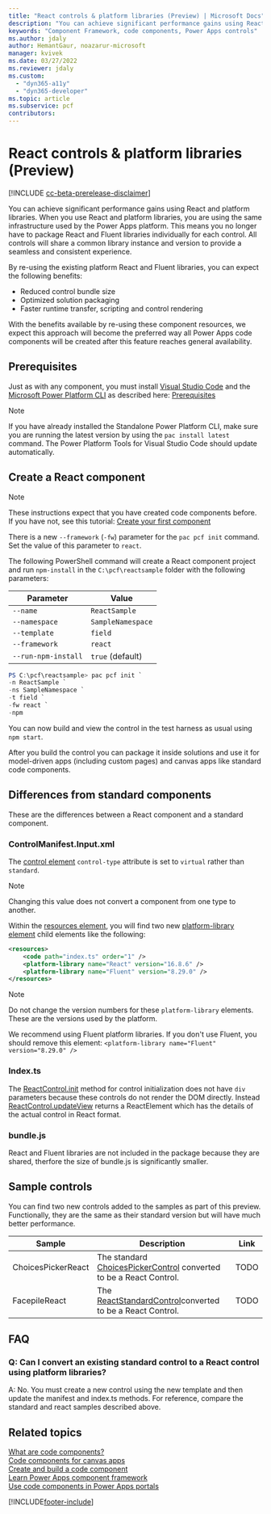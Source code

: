 ```yaml
---
title: "React controls & platform libraries (Preview) | Microsoft Docs"
description: "You can achieve significant performance gains using React and platform libraries. When you use React and platform libraries, you are using the same infrastructure used by the Power Apps platform. This means you no longer have to package React and Fluent packages individually for each control."
keywords: "Component Framework, code components, Power Apps controls"
ms.author: jdaly
author: HemantGaur, noazarur-microsoft
manager: kvivek
ms.date: 03/27/2022
ms.reviewer: jdaly
ms.custom:
  - "dyn365-a11y"
  - "dyn365-developer"
ms.topic: article
ms.subservice: pcf
contributors:
---
```


# React controls & platform libraries (Preview)

[!INCLUDE [cc-beta-prerelease-disclaimer](../../includes/cc-beta-prerelease-disclaimer.md)]

You can achieve significant performance gains using React and platform libraries. When you use React and platform libraries, you are using the same infrastructure used by the Power Apps platform. This means you no longer have to package React and Fluent libraries individually for each control. All controls will share a common library instance and version to provide a seamless and consistent experience.

By re-using the existing platform React and Fluent libraries, you can expect the following benefits:

- Reduced control bundle size
- Optimized solution packaging
- Faster runtime transfer, scripting and control rendering

With the benefits available by re-using these component resources, we expect this approach will become the preferred way all Power Apps code components will be created after this feature reaches general availability.

## Prerequisites

Just as with any component, you must install [Visual Studio Code](https://code.visualstudio.com/Download) and the [Microsoft Power Platform CLI](../data-platform/powerapps-cli.md#install-microsoft-power-platform-cli) as described here: [Prerequisites](implementing-controls-using-typescript.md#prerequisites)

> [!NOTE]
> If you have already installed the Standalone Power Platform CLI, make sure you are running the latest version by using the `pac install latest` command.
> The Power Platform Tools for Visual Studio Code should update automatically.

<!-- Will there be any additional steps to enable the feature? -->

## Create a React component

> [!NOTE]
> These instructions expect that you have created code components before. If you have not, see this tutorial: [Create your first component](implementing-controls-using-typescript.md)

There is a new `--framework` (`-fw`) parameter for the `pac pcf init` command. Set the value of this parameter to `react`.

The following PowerShell command will create a React component project and run `npm-install` in the `C:\pcf\reactsample` folder with the following parameters:


|Parameter  |Value  |
|---------|---------|
|`--name`     |`ReactSample`|
|`--namespace`|`SampleNamespace`|
|`--template`|`field`|
|`--framework`|`react`|
|`--run-npm-install`|`true` (default)|

```powershell
PS C:\pcf\reactsample> pac pcf init `
-n ReactSample `
-ns SampleNamespace `
-t field `
-fw react `
-npm
```

You can now build and view the control in the test harness as usual using `npm start`.

After you build the control you can package it inside solutions and use it for model-driven apps (including custom pages) and canvas apps like standard code components.

## Differences from standard components

These are the differences between a React component and a standard component.

### ControlManifest.Input.xml

The [control element](manifest-schema-reference/control.md) `control-type` attribute is set to `virtual` rather than `standard`.

> [!NOTE]
> Changing this value does not convert a component from one type to another.

Within the [resources element](manifest-schema-reference/resources.md), you will find two new [platform-library element](manifest-schema-reference/platform-library.md) child elements like the following:

```xml
<resources>
    <code path="index.ts" order="1" />
	<platform-library name="React" version="16.8.6" />
	<platform-library name="Fluent" version="8.29.0" />
</resources>
```
> [!NOTE]
> Do not change the version numbers for these `platform-library` elements. These are the versions used by the platform.

We recommend using Fluent platform libraries. If you don't use Fluent, you should remove this element: `<platform-library name="Fluent" version="8.29.0" />`

### Index.ts

The [ReactControl.init](reference/react-control/init.md) method for control initialization does not have `div` parameters because these controls do not render the DOM directly. Instead [ReactControl.updateView](reference/react-control/updateview.md) returns a ReactElement which has the details of the actual control in React format.

### bundle.js

React and Fluent libraries are not included in the package because they are shared, therfore the size of bundle.js is significantly smaller.

## Sample controls

You can find two new controls added to the samples as part of this preview. Functionally, they are the same as their standard version but will have much better performance.


|Sample |Description|Link|
|---------|---------|---------|
|ChoicesPickerReact|The standard [ChoicesPickerControl](https://github.com/microsoft/PowerApps-Samples/tree/master/component-framework/ChoicesPickerControl) converted to be a React Control. |TODO|
|FacepileReact|The [ReactStandardControl](https://github.com/microsoft/PowerApps-Samples/tree/master/component-framework/ReactStandardControl)converted to be a React Control.|TODO|


## FAQ

### Q: Can I convert an existing standard control to a React control using platform libraries?

A: No. You must create a new control using the new template and then update the manifest and index.ts methods. For reference, compare the standard and react samples described above.

## Related topics

[What are code components?](custom-controls-overview.md)<br/>
[Code components for canvas apps](component-framework-for-canvas-apps.md)<br/>
[Create and build a code component](create-custom-controls-using-pcf.md)<br/>
[Learn Power Apps component framework](/learn/paths/use-power-apps-component-framework)<br/>
[Use code components in Power Apps portals](../../maker/portals/component-framework.md)

[!INCLUDE[footer-include](../../includes/footer-banner.md)]


